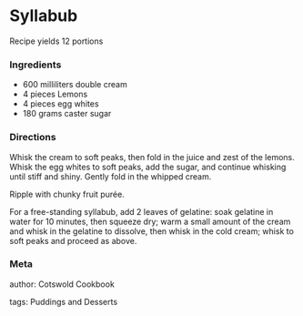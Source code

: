 # Syllabub

Recipe yields 12 portions 

### Ingredients
 * 600 milliliters double cream
 * 4 pieces Lemons
 * 4 pieces egg whites
 * 180 grams caster sugar

### Directions

Whisk the cream to soft peaks, then fold in the juice and zest of the lemons.  Whisk the egg whites to soft peaks, add the sugar, and continue whisking until stiff and shiny.  Gently fold in the whipped cream.

Ripple with chunky fruit purée.

For a free-standing syllabub, add 2 leaves of gelatine: soak gelatine in water for 10 minutes, then squeeze dry; warm a small amount of the cream and whisk in the gelatine to dissolve, then whisk in the cold cream; whisk to soft peaks and proceed as above.

### Meta
author: Cotswold Cookbook

tags: Puddings and Desserts

